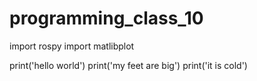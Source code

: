 # programming_class_10
import rospy
import matlibplot

print('hello world')
print('my feet are big')
print('it is cold')
